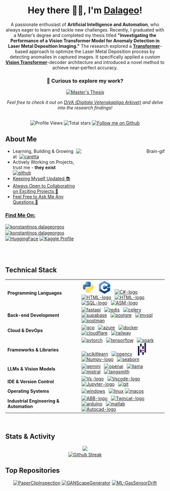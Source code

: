 <div align="center">
  
# Hey there 👋🏻, I'm [Dalageo](https://github.com/Dalageo)!

A passionate enthusiast of **Artificial Intelligence and Automation**, who always eager to learn and tackle new challenges. Recently, I graduated with a Master’s degree and completed my thesis titled **"Investigating the Performance of a Vision Transformer Model for Anomaly Detection in Laser Metal Deposition Imaging."** The research explored a [**Transformer**](https://arxiv.org/abs/1706.03762)-based approach to optimize the Laser Metal Deposition process by detecting anomalies in captured images. It specifically applied a custom [**Vision Transformer**](https://arxiv.org/abs/2010.11929)-decoder architecture and introduced a novel method to achieve near-perfect accuracy.

### 📘 Curious to explore my work?
<a href="https://www.diva-portal.org/smash/record.jsf?pid=diva2%3A1886506&dswid=682" target="_blank" rel="noreferrer">
  <img src="https://github.com/user-attachments/assets/7b7222c0-c35f-43c6-8d58-028cf6b35b09" alt="Master's Thesis" width="120" height="80" style="border: 1px solid #ddd; border-radius: 5px;"/>
</a>
<div align="center">

<p align="center">
  <em>Feel free to check it out on <a href="https://www.diva-portal.org/smash/record.jsf?pid=diva2%3A1886506&dswid=682" target="_blank" rel="noreferrer">DiVA (Digitala Vetenskapliga Arkivet)</a> and delve into the research findings!</em>
</p>

<br style="line-height: 5px;" />

<div align="center">
  
  <img src="https://komarev.com/ghpvc/?username=Dalageo&style=for-the-badge&color=brightgreen" alt="Profile Views"/>
  <img src="https://img.shields.io/github/stars/Dalageo?color=B8B92B&style=for-the-badge&labelColor=959532&logo=star" alt="Total stars"/>
  <a href="https://github.com/Dalageo?tab=followers">
    <img src="https://img.shields.io/github/followers/Dalageo?color=236ad3&style=for-the-badge&logo=github&label=Follow" alt="Follow me on Github"/>
  </a>
  
</div>

<div align="left">

## About Me
</div>

<div align="right">
  <img src="https://github.com/user-attachments/assets/a0ae79be-f68b-4bed-8514-2c69ada82f45" alt="Brain-gif" style="width: 100%; max-width: 280px; height: 280px;" align="right">
</div>

<div align="left">
  
* Learning, Building & Growing at&nbsp; <a href="https://www.carettaresearch.com/" target="_blank"> <img src="https://github.com/user-attachments/assets/c193769d-6172-4617-ba33-376838dedf1c" alt="caretta" height="18" width="18"> </a>
* Actively Working on Projects, trust me - **they exist**&nbsp; <a href="https://github.com/Dalageo" target="_blank"> <img src="https://github.com/user-attachments/assets/bcdc6b04-0a86-42d6-b414-cc993781f848" alt="github" height="15" width="15"> 
* Keeping Myself Updated 📚
* Always Open to Collaborating on Exciting Projects 🤝  
* Feel Free to Ask Me Any Questions 💬  
</div>

<h3 align="left">Find Me On:</h3>
<p align="left">
  <a href="mailto:kon.dalageorgos@gmail.com" target="_blank"> <img align="center" src="https://upload.wikimedia.org/wikipedia/commons/7/7e/Gmail_icon_%282020%29.svg" alt="konstantinos dalageorgos" height="40" width="40"></a> &nbsp;
  <a href="https://linkedin.com/in/konstantinos-dalageorgos" target="_blank"> <img align="center" src="https://upload.wikimedia.org/wikipedia/commons/8/81/LinkedIn_icon.svg" alt="konstantinos dalageorgos" height="38" width="40"></a> &nbsp;
  <a href="https://huggingface.co/Dalageo" target="_blank"> <img align="center" src="https://github.com/user-attachments/assets/7d8d1514-5c09-4834-ae96-f895313489b4" alt="HuggingFace" height="40" width="40"></a> 
  <a href="https://www.kaggle.com/dalageo" target="_blank"> <img align="center" src="https://github.com/user-attachments/assets/11162eac-4c5d-4bf8-9f54-351832c58654" alt="Kaggle Profile" height="47" width="35"></a>
</p>

<br>
<br>

<h2 align="left">Technical Stack</h2>

<table align="center">
<tr>
    <td align="left" width="220">
      <strong>Programming Languages</strong>
    </td>
    <td>
      <a href="https://www.python.org" target="_blank" rel="noreferrer"><img src="https://raw.githubusercontent.com/devicons/devicon/master/icons/python/python-original.svg" alt="python" width="42" height="42"/></a> &nbsp;
      <a href="https://en.wikipedia.org/wiki/C%2B%2B" target="_blank" rel="noreferrer"><img src="https://raw.githubusercontent.com/devicons/devicon/master/icons/cplusplus/cplusplus-original.svg" alt="cplusplus" width="40" height="40"/></a> &nbsp;
      <a href="https://en.wikipedia.org/wiki/C_Sharp_(programming_language)" target="_blank" rel="noreferrer"><img src="https://github.com/Dalageo/Dalageo/assets/153513781/7803d1a6-d7c9-447a-97ae-a79b41f71e66" alt="C#-logo" width="40" height="40"/></a> &nbsp;
      <a href="https://en.wikipedia.org/wiki/HTML" target="_blank" rel="noreferrer"><img src="https://github.com/Dalageo/Dalageo/assets/153513781/9cf14340-c958-4fd4-99cc-6a7dcdfdab81" alt="HTML-logo" width="40" height="40"/></a> &nbsp;
      <a href="https://en.wikipedia.org/wiki/CSS" target="_blank" rel="noreferrer"><img src="https://github.com/user-attachments/assets/599f4828-cffd-4ffc-bdb0-d4a0551fa466" alt="HTML-logo" width="35" height="50"/></a> &nbsp;
      <a href="https://en.wikipedia.org/wiki/SQL" target="_blank" rel="noreferrer"><img src="https://github.com/user-attachments/assets/b18cde7f-d58e-483f-a24b-dc3a44111a3c" alt="SQL-logo" width="40" height="40"/></a> &nbsp;
      <a href="https://en.wikipedia.org/wiki/Assembly_language" target="_blank" rel="noreferrer"><img src="https://github.com/Dalageo/Dalageo/assets/153513781/1503a7d8-6b0b-40b7-9cca-af81582142f0" alt="ASM-logo" width="43" height="43"/></a> &nbsp;
    </td>
</tr>
<tr>
    <td align="left">
      <strong>Back-end Development</strong>
    </td>
    <td>
      <a href="https://fastapi.tiangolo.com/" target="_blank" rel="noreferrer"><img src="https://github.com/user-attachments/assets/6f451de1-a7ce-48fb-b133-964b200d2ed3" alt="fastapi" width="38" height="38"/></a> &nbsp;
      <a href="https://redis.io/" target="_blank" rel="noreferrer"><img src="https://github.com/user-attachments/assets/023f1a25-82a3-4804-9e6b-fed8549151e5" alt="redis" width="40" height="40"/></a> &nbsp;
      <a href="https://docs.celeryq.dev/en/stable/" target="_blank" rel="noreferrer"><img src="https://github.com/user-attachments/assets/99e16683-ba02-47ff-ada1-57a0d7e7f064" alt="celery" width="40" height="90"/></a> &nbsp;
      <a href="https://supabase.com/" target="_blank" rel="noreferrer"><img src="https://github.com/user-attachments/assets/31779115-3dee-4c79-b563-802609a042eb" alt="supabase" width="40" height="40"/></a> &nbsp;
      <a href="https://www.postgresql.org/" target="_blank" rel="noreferrer"><img src="https://github.com/user-attachments/assets/bae5e073-499d-49e5-bd8d-38ac10f7a007" alt="postgre" width="40" height="50"/></a> &nbsp;
      <a href="https://www.mysql.com/" target="_blank" rel="noreferrer"><img src="https://github.com/user-attachments/assets/8bc20f8d-d73f-4a53-8032-e6b150dec44c" alt="mysql" width="40" height="50"/></a> &nbsp;
      <a href="https://postman.com" target="_blank" rel="noreferrer"><img src="https://github.com/user-attachments/assets/275b8dc6-d386-491a-b214-a61bf4eb15f4" alt="postman" width="38" height="38"/></a> &nbsp;
    </td>
</tr>
<tr>
    <td align="left">
      <strong>Cloud &amp; DevOps</strong>
    </td>
    <td>
      <a href="https://cloud.google.com/" target="_blank" rel="noreferrer"><img src="https://github.com/user-attachments/assets/b0cee235-900d-4975-8fb2-69e4119f32f3" alt="gcp" width="40" height="40"/></a> &nbsp;
      <a href="https://azure.microsoft.com" target="_blank" rel="noreferrer"><img src="https://github.com/user-attachments/assets/545a6cf9-0068-4ff4-947e-845b7fbc264b" alt="azure" width="40" height="40"/></a> &nbsp;
      <a href="https://www.docker.com/" target="_blank" rel="noreferrer"><img src="https://github.com/user-attachments/assets/9b95d008-9b02-4363-a558-d72a563f29b4" alt="docker" width="40" height="40"/></a> &nbsp;
      <a href="https://www.cloudflare.com/" target="_blank" rel="noreferrer"><img src="https://github.com/user-attachments/assets/9a0432ce-224e-4539-951c-b39518c25b13" alt="cloudflare" width="40" height="40"/></a> &nbsp;
      <a href="https://railway.app/" target="_blank" rel="noreferrer"><img src="https://github.com/user-attachments/assets/d2484021-d98d-4d64-be50-3ddd367785f2" alt="railway" width="40" height="40"/></a> &nbsp;
    </td>
</tr>
<tr>
    <td align="left">
      <strong>Frameworks &amp; Libraries</strong>
    </td>
    <td>
      <a href="https://pytorch.org/" target="_blank" rel="noreferrer"><img src="https://www.vectorlogo.zone/logos/pytorch/pytorch-icon.svg" alt="pytorch" width="38" height="38"/></a> &nbsp;
      <a href="https://www.tensorflow.org" target="_blank" rel="noreferrer"><img src="https://github.com/user-attachments/assets/40b41faf-197a-49f5-9d5c-4af32759fb92" alt="tensorflow" width="40" height="40"/></a> &nbsp;
      <a href="https://spark.apache.org/" target="_blank" rel="noreferrer"><img src="https://github.com/user-attachments/assets/a9d69e02-5193-47d8-bb41-2e329d205afd" alt="spark" width="38" height="38"/></a> &nbsp;
      <a href="https://scikit-learn.org/" target="_blank" rel="noreferrer"><img src="https://github.com/user-attachments/assets/43857182-a0a4-4b42-976d-9bbebe8aa142" alt="scikitlearn" width="50" height="50"/></a> &nbsp;
      <a href="https://opencv.org/" target="_blank" rel="noreferrer"><img src="https://github.com/user-attachments/assets/eef5d966-3bd3-4cc7-91b8-cf60559d74a1" alt="opencv" width="40" height="40"/></a> &nbsp;
      <a href="https://pandas.pydata.org/" target="_blank" rel="noreferrer"><img src="https://raw.githubusercontent.com/devicons/devicon/2ae2a900d2f041da66e950e4d48052658d850630/icons/pandas/pandas-original.svg" alt="pandas" width="40" height="40"/></a> &nbsp;
      <a href="https://numpy.org/" target="_blank" rel="noreferrer"><img src="https://github.com/Dalageo/Dalageo/assets/153513781/1777bff1-6479-4d26-b849-5dee86759a96" alt="Numpy-logo" width="40" height="40"/></a> &nbsp;
      <a href="https://seaborn.pydata.org/" target="_blank" rel="noreferrer"><img src="https://seaborn.pydata.org/_images/logo-mark-lightbg.svg" alt="seaborn" width="40" height="40"/></a> &nbsp;
    </td>
</tr>
<tr>
    <td align="left">
      <strong>LLMs & Vision Models</strong>
    </td>
    <td>
      <a href="https://deepmind.google/technologies/gemini/" target="_blank" rel="noreferrer"><img src="https://github.com/user-attachments/assets/124f4ade-50ae-4e35-bc13-ecbbecfea024" alt="gemini" width="40" height="40"/></a> &nbsp;
      <a href="https://openai.com/" target="_blank" rel="noreferrer"><img src="https://github.com/user-attachments/assets/8ca7fc82-c450-4a5f-8854-8141bc283450" alt="openai" width="40" height="40"/></a> &nbsp;
      <a href="https://www.llama.com/" target="_blank" rel="noreferrer"><img src="https://github.com/user-attachments/assets/adc0e5fe-0526-48ee-bc03-8c894d8825a7" alt="llama" width="40" height="40"/></a> &nbsp;
      <a href="https://mistral.ai/" target="_blank" rel="noreferrer"><img src="https://github.com/user-attachments/assets/e674aba0-e20b-48b0-b67e-d43d9e9facc4" alt="mistral" width="40" height="40"/></a> &nbsp;
      <a href="https://www.langchain.com/langsmith" target="_blank" rel="noreferrer"><img src="https://github.com/user-attachments/assets/aa89e4b7-5873-4341-a25d-700e64b20d15" alt="langsmith" width="45" height="70"/></a> &nbsp;
    </td>
</tr>
<tr>
    <td align="left">
      <strong>IDE & Version Control</strong>
    </td>
    <td>
      <a href="https://visualstudio.microsoft.com/" target="_blank" rel="noreferrer"><img src="https://upload.wikimedia.org/wikipedia/commons/5/59/Visual_Studio_Icon_2019.svg" alt="Vs-logo" width="39" height="39"/></a> &nbsp;
      <a href="https://code.visualstudio.com/" target="_blank" rel="noreferrer"><img src="https://github.com/user-attachments/assets/807ae247-bc92-47c1-9a1d-0a4cdb0d5feb" alt="Vscode-logo" width="39" height="39"/></a> &nbsp;
      <a href="https://jupyter.org/" target="_blank" rel="noreferrer"><img src="https://github.com/Dalageo/Dalageo/assets/153513781/71d9630c-3a5d-4253-930c-852a5e5c0f5d" alt="Jupyter-logo" width="43" height="43"/></a> &nbsp;
      <a href="https://git-scm.com/" target="_blank" rel="noreferrer"><img src="https://www.vectorlogo.zone/logos/git-scm/git-scm-icon.svg" alt="git" width="40" height="40"/></a> &nbsp;
    </td>
</tr>
<tr>
    <td align="left">
      <strong>Operating Systems</strong>
    </td>
    <td>
      <a href="https://www.microsoft.com/en-us/windows" target="_blank" rel="noreferrer"><img src="https://github.com/user-attachments/assets/2faa8f99-30cb-4be7-8928-b5b5242baeb9" alt="windows" width="38" height="38"/></a> &nbsp;
      <a href="https://ubuntu.com/" target="_blank" rel="noreferrer"><img src="https://github.com/user-attachments/assets/9046086f-c92a-493b-9c08-911ad7452810" alt="linux" width="40" height="40"/></a>
      <a href="https://www.apple.com/os/macos/" target="_blank" rel="noreferrer"><img src="https://github.com/user-attachments/assets/6d50399b-fbc6-47a2-970f-c1f80995f987" alt="macos" width="43" height="43"/></a> &nbsp;
    </td>
</tr>
<tr>
    <td align="left">
      <strong>Industrial Engineering &amp; Automation</strong>
    </td>
    <td>
      <a href="https://library.e.abb.com/public/688894b98123f87bc1257cc50044e809/Technical%20reference%20manual_RAPID_3HAC16581-1_revJ_en.pdf" target="_blank" rel="noreferrer"><img src="https://github.com/user-attachments/assets/cee2e1a5-41e8-4a1e-b08d-0da67c635ae8" alt="ABB-logo" width="43" height="60"/></a> &nbsp;
      <a href="https://www.beckhoff.com/en-en/products/automation/twincat/" target="_blank" rel="noreferrer"><img src="https://github.com/Dalageo/Dalageo/assets/153513781/b24a09f9-9baf-4ea3-92ca-beef1bf3b762" alt="Twincat-logo" width="38" height="38"/></a> &nbsp;
      <a href="https://www.arduino.cc/" target="_blank" rel="noreferrer"><img src="https://cdn.worldvectorlogo.com/logos/arduino-1.svg" alt="arduino" width="40" height="40"/></a> &nbsp;
      <a href="https://www.mathworks.com/" target="_blank" rel="noreferrer"><img src="https://upload.wikimedia.org/wikipedia/commons/2/21/Matlab_Logo.png" alt="matlab" width="40" height="40"/></a> &nbsp;
      <a href="https://web.autocad.com/login" target="_blank" rel="noreferrer"><img src="https://github.com/Dalageo/Dalageo/assets/153513781/41aa8968-9cda-4168-91f8-645af3d0c94e" alt="Autocad-logo" width="43" height="43"/></a> &nbsp;
    </td>
</tr>
</table>

<br clear="both" />

<div>
  <h2 align="left">Stats & Activity</h2>
  <p align="center">
    <img width="450px" src="https://github-readme-stats.vercel.app/api?username=dalageo&hide_border=true&show_icons=true&count_private=true&theme=gruvbox&bg_color=151515&text_color=ffffff">
    <br>
    <a href="https://github.com/dalageo">
      <img width="450px" src="https://github-readme-streak-stats.herokuapp.com?user=Dalageo&theme=dark&hide_border=true" alt="Github Streak" />
    </a>
  </p>
</div>

<div>
  <h2 align="left">Top Repositories</h2>
  <p align="center">
    <a href="https://github.com/Dalageo/PaperClipInspection"><img width="260" src="https://denvercoder1-github-readme-stats.vercel.app/api/pin/?username=dalageo&repo=PaperClipInspection&theme=react&bg_color=1F222E&title_color=F8D866&hide_border=true&icon_color=F8D866&show_icons=false" alt="PaperClipInspection"></a>
    <a href="https://github.com/Dalageo/GANScapeGenerator"><img width="260" src="https://denvercoder1-github-readme-stats.vercel.app/api/pin/?username=dalageo&repo=GANScapeGenerator&theme=react&bg_color=1F222E&title_color=F8D866&hide_border=true&icon_color=F8D866&show_icons=false" alt="GANScapeGenerator"></a>
    <a href="https://github.com/Dalageo/ML-GasSensorDrift"><img width="260" src="https://denvercoder1-github-readme-stats.vercel.app/api/pin/?username=dalageo&repo=ML-GasSensorDrift&theme=react&bg_color=1F222E&title_color=F8D866&hide_border=true&icon_color=F8D866&show_icons=false" alt="ML-GasSensorDrift"></a>
  </p>
</div>
